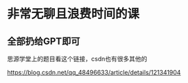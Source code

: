 # 非常无聊且浪费时间的课

## 全部扔给GPT即可





思源学堂上的题目看这个链接，csdn也有很多其他的



https://blog.csdn.net/qq_48496633/article/details/121341904